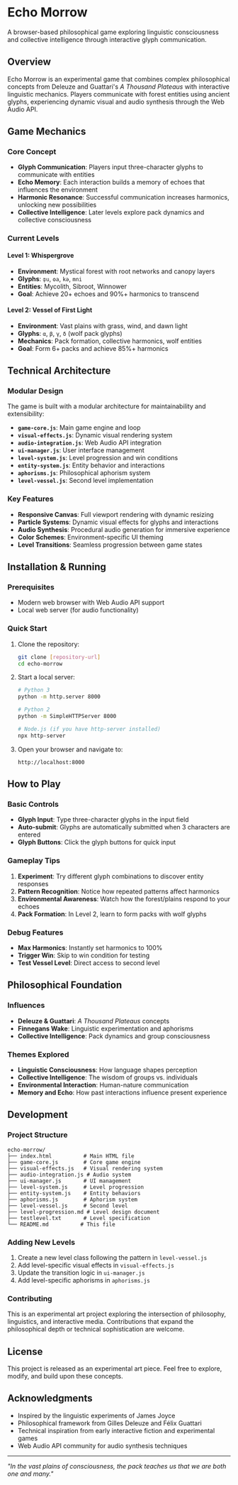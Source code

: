 # Echo Morrow

A browser-based philosophical game exploring linguistic consciousness and collective intelligence through interactive glyph communication.

## Overview

Echo Morrow is an experimental game that combines complex philosophical concepts from Deleuze and Guattari's *A Thousand Plateaus* with interactive linguistic mechanics. Players communicate with forest entities using ancient glyphs, experiencing dynamic visual and audio synthesis through the Web Audio API.

## Game Mechanics

### Core Concept
- **Glyph Communication**: Players input three-character glyphs to communicate with entities
- **Echo Memory**: Each interaction builds a memory of echoes that influences the environment
- **Harmonic Resonance**: Successful communication increases harmonics, unlocking new possibilities
- **Collective Intelligence**: Later levels explore pack dynamics and collective consciousness

### Current Levels

#### Level 1: Whispergrove
- **Environment**: Mystical forest with root networks and canopy layers
- **Glyphs**: `ȹu`, `ʘa`, `kə`, `mni`
- **Entities**: Mycolith, Sibroot, Winnower
- **Goal**: Achieve 20+ echoes and 90%+ harmonics to transcend

#### Level 2: Vessel of First Light
- **Environment**: Vast plains with grass, wind, and dawn light
- **Glyphs**: `α`, `β`, `γ`, `δ` (wolf pack glyphs)
- **Mechanics**: Pack formation, collective harmonics, wolf entities
- **Goal**: Form 6+ packs and achieve 85%+ harmonics

## Technical Architecture

### Modular Design
The game is built with a modular architecture for maintainability and extensibility:

- **`game-core.js`**: Main game engine and loop
- **`visual-effects.js`**: Dynamic visual rendering system
- **`audio-integration.js`**: Web Audio API integration
- **`ui-manager.js`**: User interface management
- **`level-system.js`**: Level progression and win conditions
- **`entity-system.js`**: Entity behavior and interactions
- **`aphorisms.js`**: Philosophical aphorism system
- **`level-vessel.js`**: Second level implementation

### Key Features
- **Responsive Canvas**: Full viewport rendering with dynamic resizing
- **Particle Systems**: Dynamic visual effects for glyphs and interactions
- **Audio Synthesis**: Procedural audio generation for immersive experience
- **Color Schemes**: Environment-specific UI theming
- **Level Transitions**: Seamless progression between game states

## Installation & Running

### Prerequisites
- Modern web browser with Web Audio API support
- Local web server (for audio functionality)

### Quick Start
1. Clone the repository:
   ```bash
   git clone [repository-url]
   cd echo-morrow
   ```

2. Start a local server:
   ```bash
   # Python 3
   python -m http.server 8000
   
   # Python 2
   python -m SimpleHTTPServer 8000
   
   # Node.js (if you have http-server installed)
   npx http-server
   ```

3. Open your browser and navigate to:
   ```
   http://localhost:8000
   ```

## How to Play

### Basic Controls
- **Glyph Input**: Type three-character glyphs in the input field
- **Auto-submit**: Glyphs are automatically submitted when 3 characters are entered
- **Glyph Buttons**: Click the glyph buttons for quick input

### Gameplay Tips
1. **Experiment**: Try different glyph combinations to discover entity responses
2. **Pattern Recognition**: Notice how repeated patterns affect harmonics
3. **Environmental Awareness**: Watch how the forest/plains respond to your echoes
4. **Pack Formation**: In Level 2, learn to form packs with wolf glyphs

### Debug Features
- **Max Harmonics**: Instantly set harmonics to 100%
- **Trigger Win**: Skip to win condition for testing
- **Test Vessel Level**: Direct access to second level

## Philosophical Foundation

### Influences
- **Deleuze & Guattari**: *A Thousand Plateaus* concepts
- **Finnegans Wake**: Linguistic experimentation and aphorisms
- **Collective Intelligence**: Pack dynamics and group consciousness

### Themes Explored
- **Linguistic Consciousness**: How language shapes perception
- **Collective Intelligence**: The wisdom of groups vs. individuals
- **Environmental Interaction**: Human-nature communication
- **Memory and Echo**: How past interactions influence present experience

## Development

### Project Structure
```
echo-morrow/
├── index.html          # Main HTML file
├── game-core.js        # Core game engine
├── visual-effects.js   # Visual rendering system
├── audio-integration.js # Audio system
├── ui-manager.js       # UI management
├── level-system.js     # Level progression
├── entity-system.js    # Entity behaviors
├── aphorisms.js        # Aphorism system
├── level-vessel.js     # Second level
├── level-progression.md # Level design document
├── testlevel.txt       # Level specification
└── README.md          # This file
```

### Adding New Levels
1. Create a new level class following the pattern in `level-vessel.js`
2. Add level-specific visual effects in `visual-effects.js`
3. Update the transition logic in `ui-manager.js`
4. Add level-specific aphorisms in `aphorisms.js`

### Contributing
This is an experimental art project exploring the intersection of philosophy, linguistics, and interactive media. Contributions that expand the philosophical depth or technical sophistication are welcome.

## License

This project is released as an experimental art piece. Feel free to explore, modify, and build upon these concepts.

## Acknowledgments

- Inspired by the linguistic experiments of James Joyce
- Philosophical framework from Gilles Deleuze and Félix Guattari
- Technical inspiration from early interactive fiction and experimental games
- Web Audio API community for audio synthesis techniques

---

*"In the vast plains of consciousness, the pack teaches us that we are both one and many."* 